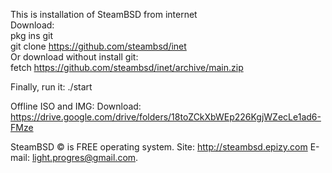 This is installation of SteamBSD from internet
<br>Download: 
<br>pkg ins git
<br>git clone https://github.com/steambsd/inet
<br>Or download without install git:
<br>fetch https://github.com/steambsd/inet/archive/main.zip

Finally, run it:
./start

Offline ISO and IMG:
Download: https://drive.google.com/drive/folders/18toZCkXbWEp226KgjWZecLe1ad6-FMze

SteamBSD © is FREE operating system.
Site: http://steambsd.epizy.com
E-mail: light.progres@gmail.com.

